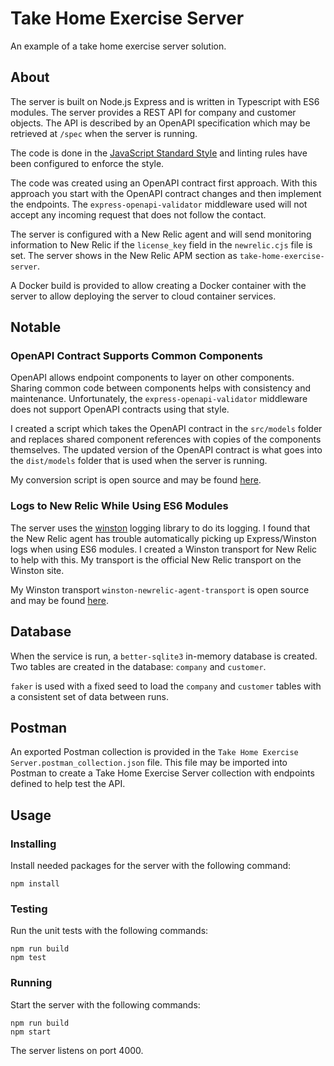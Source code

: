 # Take Home Exercise Server

An example of a take home exercise server solution.

## About

The server is built on Node.js Express and is written in Typescript with ES6 modules. The server provides a REST API for company and customer objects. The API is described by an OpenAPI specification which may be retrieved at `/spec` when the server is running.

The code is done in the [JavaScript Standard Style](https://standardjs.com) and linting rules have been configured to enforce the style.

The code was created using an OpenAPI contract first approach. With this approach you start with the OpenAPI contract changes and then implement the endpoints. The `express-openapi-validator` middleware used will not accept any incoming request that does not follow the contact.

The server is configured with a New Relic agent and will send monitoring information to New Relic if the `license_key` field in the `newrelic.cjs` file is set. The server shows in the New Relic APM section as `take-home-exercise-server`.

A Docker build is provided to allow creating a Docker container with the server to allow deploying the server to cloud container services.

## Notable

### OpenAPI Contract Supports Common Components

OpenAPI allows endpoint components to layer on other components. Sharing common code between components helps with consistency and maintenance. Unfortunately, the `express-openapi-validator` middleware does not support OpenAPI contracts using that style.

I created a script which takes the OpenAPI contract in the `src/models` folder and replaces shared component references with copies of the components themselves. The updated version of the OpenAPI contract is what goes into the `dist/models` folder that is used when the server is running.

My conversion script is open source and may be found [here](https://gist.github.com/kimnetics/90780ad9f225b089d5f13c126061f575).

### Logs to New Relic While Using ES6 Modules

The server uses the [winston](https://github.com/winstonjs/winston) logging library to do its logging. I found that the New Relic agent has trouble automatically picking up Express/Winston logs when using ES6 modules. I created a Winston transport for New Relic to help with this. My transport is the official New Relic transport on the Winston site.

My Winston transport `winston-newrelic-agent-transport` is open source and may be found [here](https://github.com/kimnetics/winston-newrelic-agent-transport).

## Database

When the service is run, a `better-sqlite3` in-memory database is created. Two tables are created in the database: `company` and `customer`.

`faker` is used with a fixed seed to load the `company` and `customer` tables with a consistent set of data between runs.

## Postman

An exported Postman collection is provided in the `Take Home Exercise Server.postman_collection.json` file. This file may be imported into Postman to create a Take Home Exercise Server collection with endpoints defined to help test the API.

## Usage

### Installing

Install needed packages for the server with the following command:

```shell
npm install
```

### Testing

Run the unit tests with the following commands:

```shell
npm run build
npm test
```

### Running

Start the server with the following commands:

```shell
npm run build
npm start
```

The server listens on port 4000.
